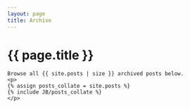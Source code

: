 ```yaml
---
layout: page
title: Archive
---
```

<div class="small-width-content">
	<h1 class="front">{{ page.title }}</h1>

	Browse all {{ site.posts | size }} archived posts below.
	<p>
	{% assign posts_collate = site.posts %}
	{% include JB/posts_collate %}
	</p>

</div>